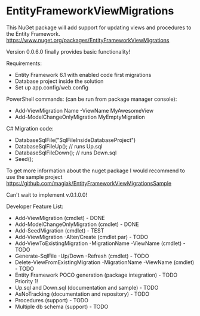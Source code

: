 # EntityFrameworkViewMigrations

This NuGet package will add support for updating views and procedures to the Entity Framework.
https://www.nuget.org/packages/EntityFrameworkViewMigrations

Version 0.0.6.0 finally provides basic functionality!

Requirements:

- Entity Framework 6.1 with enabled code first migrations
- Database project inside the solution
- Set up app.config/web.config

PowerShell commands: (can be run from package manager console):

- Add-ViewMigration Name -ViewName MyAwesomeView
- Add-ModelChangeOnlyMigration MyEmptyMigration

C# Migration code:

- DatabaseSqlFile("SqlFileInsideDatabaseProject")
- DatabaseSqlFileUp(); // runs Up.sql
- DatabaseSqlFileDown(); // runs Down.sql
- Seed();


To get more information about the nuget package I would recommend to use the sample project
https://github.com/magiak/EntityFrameworkViewMigrationsSample

Can't wait to implement v.0.1.0.0!

Developer Feature List:

- Add-ViewMigration (cmdlet) - DONE
- Add-ModelChangeOnlyMigration (cmdlet) - DONE
- Add-SeedMigration (cmdlet) - TEST
- Add-ViewMigration -Alter/Create (cmdlet par) - TODO
- Add-ViewToExistingMigration -MigrationName -ViewName (cmdlet) - TODO
- Generate-SqlFile -Up/Down -Refresh (cmdlet) - TODO
- Delete-ViewFromExistingMigration -MigrationName -ViewName (cmdlet) - TODO
- Entity Framework POCO generation (package integration) - TODO Priority 1!
- Up.sql and Down.sql (documentation and sample) - TODO
- AsNoTracking (documentation and repository) - TODO
- Procedures (support) - TODO
- Multiple db schema (support) - TODO
